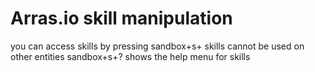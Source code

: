 # Arras.io skill manipulation

you can access skills by pressing sandbox+s+
skills cannot be used on other entities
sandbox+s+? shows the help menu for skills